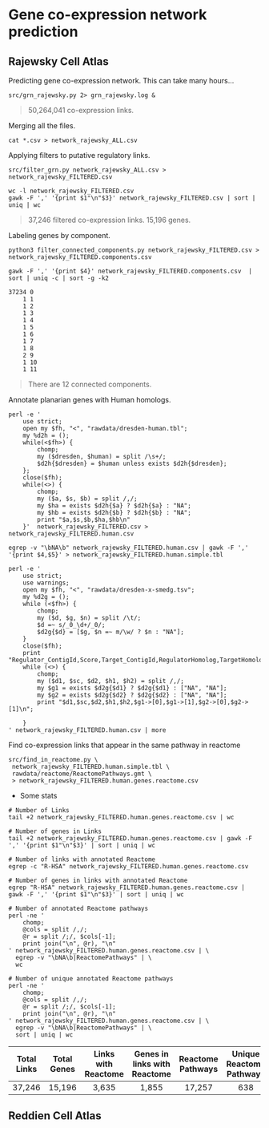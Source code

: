 # Gene co-expression network prediction

## Rajewsky Cell Atlas

Predicting gene co-expression network. This can take many hours...

```{sh}
src/grn_rajewsky.py 2> grn_rajewsky.log &
```
> 50,264,041 co-expression links.

Merging all the files.

```{sh}
cat *.csv > network_rajewsky_ALL.csv
```

Applying filters to putative regulatory links.

```{sh}
src/filter_grn.py network_rajewsky_ALL.csv > network_rajewsky_FILTERED.csv
```

```{sh}
wc -l network_rajewsky_FILTERED.csv
gawk -F ',' '{print $1"\n"$3}' network_rajewsky_FILTERED.csv | sort | uniq | wc
```
> 37,246 filtered co-expression links.
> 15,196 genes.

Labeling genes by component.

```{sh}
python3 filter_connected_components.py network_rajewsky_FILTERED.csv > network_rajewsky_FILTERED.components.csv

gawk -F ',' '{print $4}' network_rajewsky_FILTERED.components.csv  | sort | uniq -c | sort -g -k2
```

```  
37234 0
    1 1
    1 2
    1 3
    1 4
    1 5
    1 6
    1 7
    1 8
    2 9
    1 10
    1 11
```

> There are 12 connected components.

Annotate planarian genes with Human homologs.

```{sh}
perl -e '
    use strict; 
    open my $fh, "<", "rawdata/dresden-human.tbl"; 
    my %d2h = (); 
    while(<$fh>) {
        chomp; 
        my ($dresden, $human) = split /\s+/; 
        $d2h{$dresden} = $human unless exists $d2h{$dresden};
    };
    close($fh);
    while(<>) {
        chomp; 
        my ($a, $s, $b) = split /,/; 
        my $ha = exists $d2h{$a} ? $d2h{$a} : "NA"; 
        my $hb = exists $d2h{$b} ? $d2h{$b} : "NA"; 
        print "$a,$s,$b,$ha,$hb\n"
    }'  network_rajewsky_FILTERED.csv > network_rajewsky_FILTERED.human.csv

egrep -v "\bNA\b" network_rajewsky_FILTERED.human.csv | gawk -F ',' '{print $4,$5}' > network_rajewsky_FILTERED.human.simple.tbl
```

```{sh}
perl -e '
    use strict;
    use warnings;
    open my $fh, "<", "rawdata/dresden-x-smedg.tsv";
    my %d2g = ();
    while (<$fh>) {
        chomp;
        my ($d, $g, $n) = split /\t/;
        $d =~ s/_0_\d+/_0/;
        $d2g{$d} = [$g, $n =~ m/\w/ ? $n : "NA"];
    }
    close($fh);
    print "Regulator_ContigId,Score,Target_ContigId,RegulatorHomolog,TargetHomolog,RegulatorGeneId,RegulatorGeneName,TargetGeneId,TargetGeneName\n";
    while (<>) {
        chomp;
        my ($d1, $sc, $d2, $h1, $h2) = split /,/;
        my $g1 = exists $d2g{$d1} ? $d2g{$d1} : ["NA", "NA"]; 
        my $g2 = exists $d2g{$d2} ? $d2g{$d2} : ["NA", "NA"];
        print "$d1,$sc,$d2,$h1,$h2,$g1->[0],$g1->[1],$g2->[0],$g2->[1]\n";

    } 
' network_rajewsky_FILTERED.human.csv | more
```


Find co-expression links that appear in the same pathway in reactome

```{sh}
src/find_in_reactome.py \
 network_rajewsky_FILTERED.human.simple.tbl \
 rawdata/reactome/ReactomePathways.gmt \
 > network_rajewsky_FILTERED.human.genes.reactome.csv
```

* Some stats

```{sh}
# Number of Links
tail +2 network_rajewsky_FILTERED.human.genes.reactome.csv | wc

# Number of genes in Links
tail +2 network_rajewsky_FILTERED.human.genes.reactome.csv | gawk -F ',' '{print $1"\n"$3}' | sort | uniq | wc

# Number of links with annotated Reactome
egrep -c "R-HSA" network_rajewsky_FILTERED.human.genes.reactome.csv

# Number of genes in links with annotated Reactome
egrep "R-HSA" network_rajewsky_FILTERED.human.genes.reactome.csv | gawk -F ',' '{print $1"\n"$3}' | sort | uniq | wc

# Number of annotated Reactome pathways
perl -ne '
    chomp; 
    @cols = split /,/; 
    @r = split /;/, $cols[-1]; 
    print join("\n", @r), "\n"
' network_rajewsky_FILTERED.human.genes.reactome.csv | \
  egrep -v "\bNA\b|ReactomePathways" | \
  wc

# Number of unique annotated Reactome pathways
perl -ne '
    chomp; 
    @cols = split /,/; 
    @r = split /;/, $cols[-1]; 
    print join("\n", @r), "\n"
' network_rajewsky_FILTERED.human.genes.reactome.csv | \
  egrep -v "\bNA\b|ReactomePathways" | \
  sort | uniq | wc
```

| Total Links | Total Genes | Links with Reactome | Genes in links with Reactome | Reactome Pathways | Unique Reactome Pathways |
| :---------: | :---------: | :-----------------: | :-------------------------:  | :---------------: | :----------------------: |
|    37,246   |   15,196    |       3,635         |             1,855            |      17,257       |           638            |


## Reddien Cell Atlas

